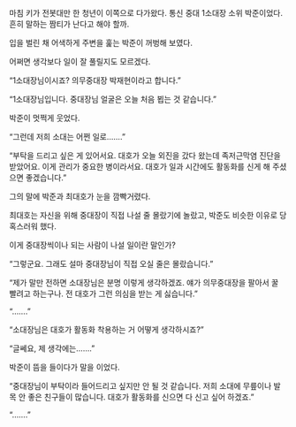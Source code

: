 마침 키가 전봇대만 한 청년이 이쪽으로 다가왔다. 통신 중대 1소대장 소위 박준이었다. 흔히 말하는 짬티가 난다고 해야 할까.

입을 벌린 채 어색하게 주변을 훑는 박준이 꺼벙해 보였다.

어쩌면 생각보다 일이 잘 풀릴지도 모르겠다.

“1소대장님이시죠? 의무중대장 박재현이라고 합니다.”

“1소대장님입니다. 중대장님 얼굴은 오늘 처음 뵙는 것 같습니다.”

박준이 멋쩍게 웃었다.

“그런데 저희 소대는 어쩐 일로…….”

“부탁을 드리고 싶은 게 있어서요. 대호가 오늘 외진을 갔다 왔는데 족저근막염 진단을 받았어요. 이게 관리가 중요한 병이라서요. 대호가 일과 시간에도 활동화를 신게 해 주셨으면 좋겠습니다.”

그의 말에 박준과 최대호가 눈을 깜빡거렸다.

최대호는 자신을 위해 중대장이 직접 나설 줄 몰랐기에 놀랐고, 박준도 비슷한 이유로 당혹스러워 했다.

이게 중대장씩이나 되는 사람이 나설 일이란 말인가?

“그렇군요. 그래도 설마 중대장님이 직접 오실 줄은 몰랐습니다.”

“제가 말만 전하면 소대장님은 분명 이렇게 생각하겠죠. 얘가 의무중대장을 팔아서 꿀 빨려고 하는구나. 전 대호가 그런 의심을 받는 게 싫습니다.”

“…….”

“소대장님은 대호가 활동화 착용하는 거 어떻게 생각하시죠?”

“글쎄요, 제 생각에는…….”

박준이 뜸을 들이다가 말을 이었다.

“중대장님이 부탁이라 들어드리고 싶지만 안 될 것 같습니다. 저희 소대에 무릎이나 발목 안 좋은 친구들이 많습니다. 대호가 활동화를 신으면 다 신고 싶어 하겠죠.”

“…….”